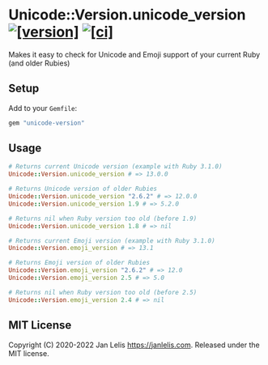 # Unicode::Version.unicode_version [![[version]](https://badge.fury.io/rb/unicode-version.svg)](https://badge.fury.io/rb/unicode-version)  [![[ci]](https://github.com/janlelis/unicode-version/workflows/Test/badge.svg)](https://github.com/janlelis/unicode-version/actions?query=workflow%3ATest)

Makes it easy to check for Unicode and Emoji support of your current Ruby (and older Rubies)

## Setup

Add to your `Gemfile`:

```ruby
gem "unicode-version"
```

## Usage

```ruby
# Returns current Unicode version (example with Ruby 3.1.0)
Unicode::Version.unicode_version # => 13.0.0

# Returns Unicode version of older Rubies
Unicode::Version.unicode_version "2.6.2" # => 12.0.0
Unicode::Version.unicode_version 1.9 # => 5.2.0

# Returns nil when Ruby version too old (before 1.9)
Unicode::Version.unicode_version 1.8 # => nil

# Returns current Emoji version (example with Ruby 3.1.0)
Unicode::Version.emoji_version # => 13.1

# Returns Emoji version of older Rubies
Unicode::Version.emoji_version "2.6.2" # => 12.0
Unicode::Version.emoji_version 2.5 # => 5.0

# Returns nil when Ruby version too old (before 2.5)
Unicode::Version.emoji_version 2.4 # => nil
```

## MIT License

Copyright (C) 2020-2022 Jan Lelis <https://janlelis.com>. Released under the MIT license.
